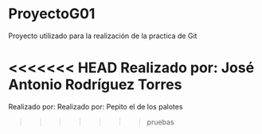 # ProyectoG01
Proyecto utilizado para la realización de la practica de Git

<<<<<<< HEAD
Realizado por: José Antonio Rodríguez Torres
=======
Realizado por: Realizado por: Pepito el de los palotes
>>>>>>> pruebas

